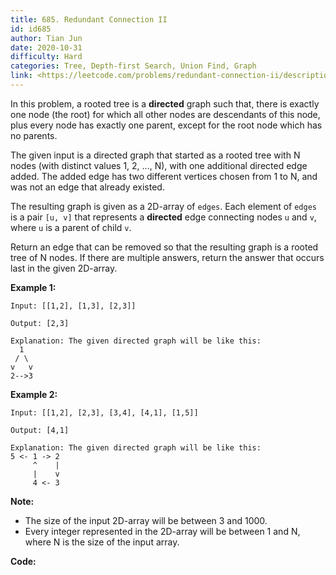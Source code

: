 ```yaml
---
title: 685. Redundant Connection II
id: id685
author: Tian Jun
date: 2020-10-31
difficulty: Hard
categories: Tree, Depth-first Search, Union Find, Graph
link: <https://leetcode.com/problems/redundant-connection-ii/description/>
---
```


In this problem, a rooted tree is a **directed** graph such that, there is
exactly one node (the root) for which all other nodes are descendants of this
node, plus every node has exactly one parent, except for the root node which
has no parents.

The given input is a directed graph that started as a rooted tree with N nodes
(with distinct values 1, 2, ..., N), with one additional directed edge added.
The added edge has two different vertices chosen from 1 to N, and was not an
edge that already existed.

The resulting graph is given as a 2D-array of `edges`. Each element of `edges`
is a pair `[u, v]` that represents a **directed** edge connecting nodes `u`
and `v`, where `u` is a parent of child `v`.

Return an edge that can be removed so that the resulting graph is a rooted
tree of N nodes. If there are multiple answers, return the answer that occurs
last in the given 2D-array.

**Example 1:**  
            
	Input: [[1,2], [1,3], [2,3]]    
	Output: [2,3]    
	Explanation: The given directed graph will be like this:      1     / \    v   v    2-->3    

**Example 2:**  
            
	Input: [[1,2], [2,3], [3,4], [4,1], [1,5]]    
	Output: [4,1]    
	Explanation: The given directed graph will be like this:    5 <- 1 -> 2         ^    |         |    v         4 <- 3    

**Note:**  

* The size of the input 2D-array will be between 3 and 1000.
* Every integer represented in the 2D-array will be between 1 and N, where N is the size of the input array.


**Code:**
